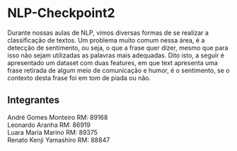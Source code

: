 # NLP-Checkpoint2

Durante nossas aulas de NLP, vimos diversas formas de se realizar a classificação de textos. Um problema muito comum nessa área, é a detecção de sentimento, ou seja, o que a frase quer dizer, mesmo que para isso não sejam utilizadas as palavras mais adequadas. Dito isto, a seguir é apresentado um dataset com duas features, em que text apresenta uma frase retirada de algum meio de comunicação e humor, é o sentimento, se o contexto desta frase foi em tom de piada ou não.

## Integrantes
André Gomes Monteiro      RM: 89168\
Leonardo Aranha           RM: 86919\
Luara Maria Marino        RM: 89375\
Renato Kenji Yamashiro    RM: 88847
